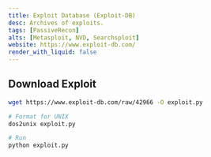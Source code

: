 ```yaml
---
title: Exploit Database (Exploit-DB)
desc: Archives of exploits.
tags: [PassiveRecon]
alts: [Metasploit, NVD, Searchsploit]
website: https://www.exploit-db.com/
render_with_liquid: false
---
```


## Download Exploit

```sh
wget https://www.exploit-db.com/raw/42966 -O exploit.py

# Format for UNIX
dos2unix exploit.py

# Run
python exploit.py
```